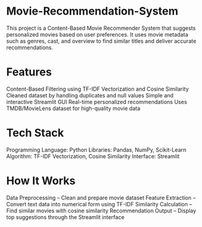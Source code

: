 # Movie-Recommendation-System
This project is a Content-Based Movie Recommender System that suggests personalized movies based on user preferences. It uses movie metadata such as genres, cast, and overview to find similar titles and deliver accurate recommendations.
# Features
Content-Based Filtering using TF-IDF Vectorization and Cosine Similarity
Cleaned dataset by handling duplicates and null values
Simple and interactive Streamlit GUI
Real-time personalized recommendations
Uses TMDB/MovieLens dataset for high-quality movie data

# Tech Stack
Programming Language: Python
Libraries: Pandas, NumPy, Scikit-Learn
Algorithm: TF-IDF Vectorization, Cosine Similarity
Interface: Streamlit

# How It Works
Data Preprocessing – Clean and prepare movie dataset
Feature Extraction – Convert text data into numerical form using TF-IDF
Similarity Calculation – Find similar movies with cosine similarity
Recommendation Output – Display top suggestions through the Streamlit interface
